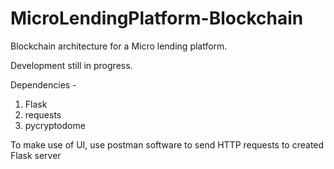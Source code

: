 # MicroLendingPlatform-Blockchain

Blockchain architecture for a Micro lending platform.

Development still in progress.

Dependencies -
1. Flask
2. requests
3. pycryptodome

To make use of UI, use postman software to send HTTP requests to created Flask server
